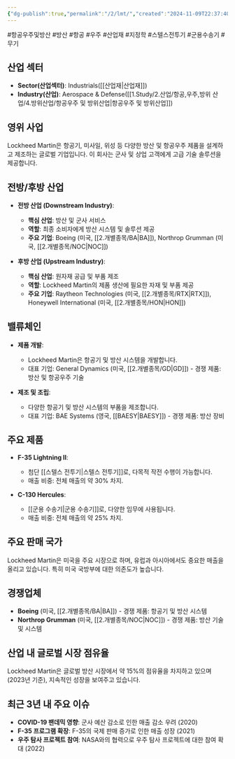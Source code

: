 ```yaml
---
{"dg-publish":true,"permalink":"/2/lmt/","created":"2024-11-09T22:37:40.779+09:00","updated":"2025-06-03T20:05:59.918+09:00"}
---
```


#항공우주및방산 #방산 #항공 #우주 #산업재 #지정학 #스텔스전투기 #군용수송기 #무기 

## 산업 섹터

- **Sector(산업섹터)**: Industrials([[산업재\|산업재]])
- **Industry(산업)**: Aerospace & Defense([[1.Study/2.산업/항공,우주,방위 산업/4.방위산업/항공우주 및 방위산업\|항공우주 및 방위산업]])

## 영위 사업

Lockheed Martin은 항공기, 미사일, 위성 등 다양한 방산 및 항공우주 제품을 설계하고 제조하는 글로벌 기업입니다. 이 회사는 군사 및 상업 고객에게 고급 기술 솔루션을 제공합니다.

## 전방/후방 산업

- **전방 산업 (Downstream Industry)**:
    
    - **핵심 산업**: 방산 및 군사 서비스
    - **역할**: 최종 소비자에게 방산 시스템 및 솔루션 제공
    - **주요 기업**: Boeing (미국, [[2.개별종목/BA\|BA]]), Northrop Grumman (미국, [[2.개별종목/NOC\|NOC]])
    
- **후방 산업 (Upstream Industry)**:
    
    - **핵심 산업**: 원자재 공급 및 부품 제조
    - **역할**: Lockheed Martin의 제품 생산에 필요한 자재 및 부품 제공
    - **주요 기업**: Raytheon Technologies (미국, [[2.개별종목/RTX\|RTX]]), Honeywell International (미국, [[2.개별종목/HON\|HON]])
    

## 밸류체인

- **제품 개발**:
    
    - Lockheed Martin은 항공기 및 방산 시스템을 개발합니다.
    - 대표 기업: General Dynamics (미국, [[2.개별종목/GD\|GD]]) - 경쟁 제품: 방산 및 항공우주 기술
    
- **제조 및 조립**:
    
    - 다양한 항공기 및 방산 시스템의 부품을 제조합니다.
    - 대표 기업: BAE Systems (영국, [[BAESY\|BAESY]]) - 경쟁 제품: 방산 장비
    

## 주요 제품

- **F-35 Lightning II**:
    
    - 첨단 [[스텔스 전투기\|스텔스 전투기]]로, 다목적 작전 수행이 가능합니다.
    - 매출 비중: 전체 매출의 약 30% 차지.
- **C-130 Hercules**:
    
    - [[군용 수송기\|군용 수송기]]로, 다양한 임무에 사용됩니다.
    - 매출 비중: 전체 매출의 약 25% 차지.

## 주요 판매 국가

Lockheed Martin은 미국을 주요 시장으로 하며, 유럽과 아시아에서도 중요한 매출을 올리고 있습니다. 특히 미국 국방부에 대한 의존도가 높습니다.

## 경쟁업체

- **Boeing** (미국, [[2.개별종목/BA\|BA]]) - 경쟁 제품: 항공기 및 방산 시스템
- **Northrop Grumman** (미국, [[2.개별종목/NOC\|NOC]]) - 경쟁 제품: 방산 기술 및 시스템

## 산업 내 글로벌 시장 점유율

Lockheed Martin은 글로벌 방산 시장에서 약 15%의 점유율을 차지하고 있으며(2023년 기준), 지속적인 성장을 보여주고 있습니다.

## 최근 3년 내 주요 이슈

- **COVID-19 팬데믹 영향**: 군사 예산 감소로 인한 매출 감소 우려 (2020)
- **F-35 프로그램 확장**: F-35의 국제 판매 증가로 인한 매출 성장 (2021)
- **우주 탐사 프로젝트 참여**: NASA와의 협력으로 우주 탐사 프로젝트에 대한 참여 확대 (2022)